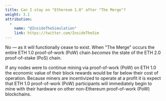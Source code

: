 ```yaml
---
title: Can I stay on "Ethereum 1.0" after "The Merge"?
weight: 3.1
attribution:
  -
    name: "@InsideTheSimulation"
    link: https://twitter.com/InsideTheSim
---
```


No — as it will functionally cease to exist. When "The Merge" occurs the entire ETH 1.0 proof-of-work (PoW) chain _becomes_ the state of the ETH 2.0 proof-of-stake (PoS) chain.

If any nodes were to continue mining via proof-of-work (PoW) on ETH 1.0 the economic value of their block rewards would be far below their cost of operation. Because miners are incentivized to operate at a profit it is expect that ETH 1.0 proof-of-work (PoW) participants will immediately begin to mine with their hardware on other non-Ethereum proof-of-work (PoW) blockchains.
